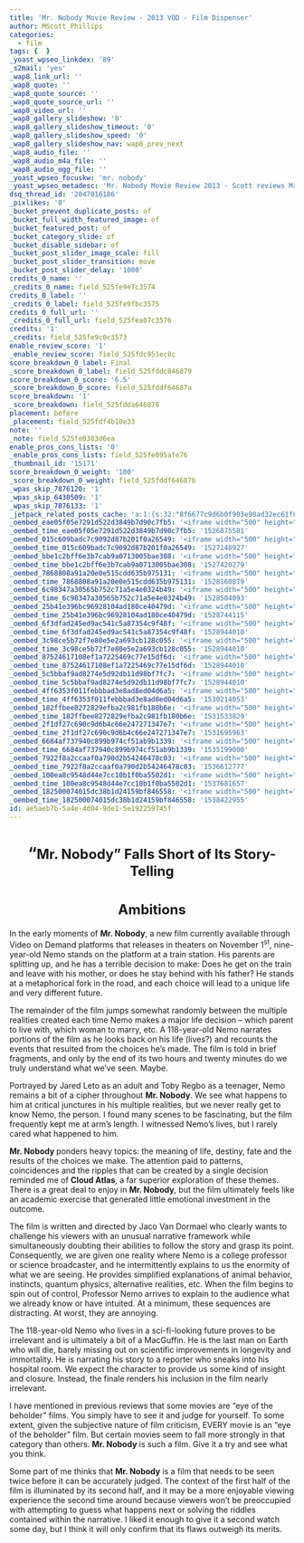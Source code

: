 ```yaml
---
title: 'Mr. Nobody Movie Review - 2013 VOD - Film Dispenser'
author: MScott_Phillips
categories:
  - film
tags: {  }
_yoast_wpseo_linkdex: '89'
_s2mail: 'yes'
_wap8_link_url: ''
_wap8_quote: ''
_wap8_quote_source: ''
_wap8_quote_source_url: ''
_wap8_video_url: ''
_wap8_gallery_slideshow: '0'
_wap8_gallery_slideshow_timeout: '0'
_wap8_gallery_slideshow_speed: '0'
_wap8_gallery_slideshow_nav: wap8_prev_next
_wap8_audio_file: ''
_wap8_audio_m4a_file: ''
_wap8_audio_ogg_file: ''
_yoast_wpseo_focuskw: 'mr. nobody'
_yoast_wpseo_metadesc: 'Mr. Nobody Movie Review 2013 - Scott reviews Mr. Nobody, currently on Video on Demand services before it''s theatrical release.'
dsq_thread_id: '2047016186'
_pixlikes: '0'
_bucket_prevent_duplicate_posts: of
_bucket_full_width_featured_image: of
_bucket_featured_post: of
_bucket_category_slide: of
_bucket_disable_sidebar: of
_bucket_post_slider_image_scale: fill
_bucket_post_slider_transition: move
_bucket_post_slider_delay: '1000'
credits_0_name: ''
_credits_0_name: field_525fe9e7c3574
credits_0_label: ''
_credits_0_label: field_525fe9fbc3575
credits_0_full_url: ''
_credits_0_full_url: field_525fea07c3576
credits: '1'
_credits: field_525fe9c0c3573
enable_review_score: '1'
_enable_review_score: field_525fdc951ec8c
score_breakdown_0_label: Final
_score_breakdown_0_label: field_525fddc846879
score_breakdown_0_score: '6.5'
_score_breakdown_0_score: field_525fddf64687a
score_breakdown: '1'
_score_breakdown: field_525fdda646878
placement: before
_placement: field_525fdf4b10e33
note: ''
_note: field_525fe0383d6ea
enable_pros_cons_lists: '0'
_enable_pros_cons_lists: field_525fe095afe76
_thumbnail_id: '15171'
score_breakdown_0_weight: '100'
_score_breakdown_0_weight: field_525fddf64687b
_wpas_skip_7876120: '1'
_wpas_skip_6430509: '1'
_wpas_skip_7876133: '1'
_jetpack_related_posts_cache: 'a:1:{s:32:"8f6677c9d6b0f903e98ad32ec61f8deb";a:2:{s:7:"expires";i:1525077003;s:7:"payload";a:3:{i:0;a:1:{s:2:"id";i:785;}i:1;a:1:{s:2:"id";i:12351;}i:2;a:1:{s:2:"id";i:14410;}}}}'
_oembed_eae05f05e7291d522d3849b7d90c7fb5: '<iframe width="500" height="281" src="https://www.youtube.com/embed/9teNKmm9R3k?start=3&feature=oembed" frameborder="0" allow="autoplay; encrypted-media" allowfullscreen></iframe>'
_oembed_time_eae05f05e7291d522d3849b7d90c7fb5: '1526875581'
_oembed_015c609badc7c9092d87b201f0a26549: '<iframe width="500" height="281" src="https://www.youtube.com/embed/dkhBDhQ4OxM?feature=oembed" frameborder="0" allow="autoplay; encrypted-media" allowfullscreen></iframe>'
_oembed_time_015c609badc7c9092d87b201f0a26549: '1527148927'
_oembed_bbe1c2bff6e3b7cab9a0713005bae308: '<iframe width="500" height="281" src="https://www.youtube.com/embed/_DTbx7c7ez8?feature=oembed" frameborder="0" allow="autoplay; encrypted-media" allowfullscreen></iframe>'
_oembed_time_bbe1c2bff6e3b7cab9a0713005bae308: '1527420279'
_oembed_7868808a91a20e0e515cdd635b975131: '<iframe width="500" height="281" src="https://www.youtube.com/embed/PEZ2r1YGKSA?feature=oembed" frameborder="0" allow="autoplay; encrypted-media" allowfullscreen></iframe>'
_oembed_time_7868808a91a20e0e515cdd635b975131: '1528160879'
_oembed_6c98347a30565b752c71a5e4e0324b49: '<iframe width="500" height="281" src="https://www.youtube.com/embed/FhwktRDG_aQ?feature=oembed" frameborder="0" allow="autoplay; encrypted-media" allowfullscreen></iframe>'
_oembed_time_6c98347a30565b752c71a5e4e0324b49: '1528504093'
_oembed_25b41e396bc96928104ad180ce40479d: '<iframe width="500" height="281" src="https://www.youtube.com/embed/MFWF9dU5Zc0?feature=oembed" frameborder="0" allow="autoplay; encrypted-media" allowfullscreen></iframe>'
_oembed_time_25b41e396bc96928104ad180ce40479d: '1528744115'
_oembed_6f3dfad245ed9ac541c5a87354c9f48f: '<iframe width="500" height="281" src="https://www.youtube.com/embed/rTMINaybeyE?feature=oembed" frameborder="0" allow="autoplay; encrypted-media" allowfullscreen></iframe>'
_oembed_time_6f3dfad245ed9ac541c5a87354c9f48f: '1528944010'
_oembed_3c98ce5b72f7e80e5e2a693cb128c055: '<iframe width="500" height="281" src="https://www.youtube.com/embed/j7RHHPN4gII?feature=oembed" frameborder="0" allow="autoplay; encrypted-media" allowfullscreen></iframe>'
_oembed_time_3c98ce5b72f7e80e5e2a693cb128c055: '1528944010'
_oembed_87524617108ef1a7225469c77e15df6d: '<iframe width="500" height="281" src="https://www.youtube.com/embed/bP8vCXPo-BA?feature=oembed" frameborder="0" allow="autoplay; encrypted-media" allowfullscreen></iframe>'
_oembed_time_87524617108ef1a7225469c77e15df6d: '1528944010'
_oembed_5c5bbaf9ad8274e5d92db11d98bf7fc7: '<iframe width="500" height="281" src="https://www.youtube.com/embed/yqAS2lPISa8?feature=oembed" frameborder="0" allow="autoplay; encrypted-media" allowfullscreen></iframe>'
_oembed_time_5c5bbaf9ad8274e5d92db11d98bf7fc7: '1528944010'
_oembed_4ff6353f011febbbad3e8ad8ed04d6a5: '<iframe width="500" height="281" src="https://www.youtube.com/embed/HikYI0jIAwU?feature=oembed" frameborder="0" allow="autoplay; encrypted-media" allowfullscreen></iframe>'
_oembed_time_4ff6353f011febbbad3e8ad8ed04d6a5: '1530214053'
_oembed_182ffbee8272829efba2c981fb180b6e: '<iframe width="500" height="281" src="https://www.youtube.com/embed/Seg_yBYPjG4?feature=oembed" frameborder="0" allow="autoplay; encrypted-media" allowfullscreen></iframe>'
_oembed_time_182ffbee8272829efba2c981fb180b6e: '1531533829'
_oembed_2f1df27c690c9d6b4c66e247271347e7: '<iframe width="500" height="281" src="https://www.youtube.com/embed/9XxLHyzsB_Q?feature=oembed" frameborder="0" allow="autoplay; encrypted-media" allowfullscreen></iframe>'
_oembed_time_2f1df27c690c9d6b4c66e247271347e7: '1531695963'
_oembed_6684af737940c899b974cf51ab9b1339: '<iframe width="500" height="281" src="https://www.youtube.com/embed/gp-8oB53P7k?feature=oembed" frameborder="0" allow="autoplay; encrypted-media" allowfullscreen></iframe>'
_oembed_time_6684af737940c899b974cf51ab9b1339: '1535199000'
_oembed_7922f8a2ccaaf0a790d2b54246478c03: '<iframe width="500" height="281" src="https://www.youtube.com/embed/AWvUNABT8sg?feature=oembed" frameborder="0" allow="autoplay; encrypted-media" allowfullscreen></iframe>'
_oembed_time_7922f8a2ccaaf0a790d2b54246478c03: '1536612777'
_oembed_100ea8c9548d44e7cc10b1f0ba5502d1: '<iframe width="500" height="281" src="https://www.youtube.com/embed/ek1ePFp-nBI?feature=oembed" frameborder="0" allow="autoplay; encrypted-media" allowfullscreen></iframe>'
_oembed_time_100ea8c9548d44e7cc10b1f0ba5502d1: '1537681657'
_oembed_182500074015dc38b1d24159bf846558: '<iframe width="500" height="281" src="https://www.youtube.com/embed/USPd0vX2sdc?feature=oembed" frameborder="0" allow="autoplay; encrypted-media" allowfullscreen></iframe>'
_oembed_time_182500074015dc38b1d24159bf846558: '1538422955'
id: ae5aeb7b-5a4e-4d04-9de1-5e192259745f
---
```

<h1 style="text-align: center;" align="CENTER">“<span style="font-size: x-large;"><b>Mr. Nobody” Falls Short of Its Story-Telling</b></span></h1>
<h1 style="text-align: center;" align="CENTER"><span style="font-size: x-large;"><b>Ambitions</b></span></h1>
<p>In the early moments of <b>Mr. Nobody</b>, a new film currently available through Video on Demand platforms that releases in theaters on November 1<sup>st</sup>, nine-year-old Nemo stands on the platform at a train station. His parents are splitting up, and he has a terrible decision to make: Does he get on the train and leave with his mother, or does he stay behind with his father? He stands at a metaphorical fork in the road, and each choice will lead to a unique life and very different future.</p>
<p>The remainder of the film jumps somewhat randomly between the multiple realities created each time Nemo makes a major life decision – which parent to live with, which woman to marry, etc. A 118-year-old Nemo narrates portions of the film as he looks back on his life (lives?) and recounts the events that resulted from the choices he’s made. The film is told in brief fragments, and only by the end of its two hours and twenty minutes do we truly understand what we’ve seen. Maybe.</p>
<p>Portrayed by Jared Leto as an adult and Toby Regbo as a teenager, Nemo remains a bit of a cipher throughout <b>Mr. Nobody</b>. We see what happens to him at critical junctures in his multiple realities, but we never really get to know Nemo, the person. I found many scenes to be fascinating, but the film frequently kept me at arm’s length. I witnessed Nemo’s lives, but I rarely cared what happened to him.</p>
<p><b>Mr. Nobody </b>ponders heavy topics: the meaning of life, destiny, fate and the results of the choices we make. The attention paid to patterns, coincidences and the ripples that can be created by a single decision reminded me of <b>Cloud Atlas</b>, a far superior exploration of these themes. There is a great deal to enjoy in <b>Mr. Nobody</b>, but the film ultimately feels like an academic exercise that generated little emotional investment in the outcome.</p>
<p>The film is written and directed by Jaco Van Dormael who clearly wants to challenge his viewers with an unusual narrative framework while simultaneously doubting their abilities to follow the story and grasp its point. Consequently, we are given one reality where Nemo is a college professor or science broadcaster, and he intermittently explains to us the enormity of what we are seeing. He provides simplified explanations of animal behavior, instincts, quantum physics, alternative realities, etc. When the film begins to spin out of control, Professor Nemo arrives to explain to the audience what we already know or have intuited. At a minimum, these sequences are distracting. At worst, they are annoying.</p>
<p>The 118-year-old Nemo who lives in a sci-fi-looking future proves to be irrelevant and is ultimately a bit of a MacGuffin. He is the last man on Earth who will die, barely missing out on scientific improvements in longevity and immortality. He is narrating his story to a reporter who sneaks into his hospital room. We expect the character to provide us some kind of insight and closure. Instead, the finale renders his inclusion in the film nearly irrelevant.</p>
<p>I have mentioned in previous reviews that some movies are “eye of the beholder” films. You simply have to see it and judge for yourself. To some extent, given the subjective nature of film criticism, EVERY movie is an “eye of the beholder” film. But certain movies seem to fall more strongly in that category than others. <b>Mr. Nobody</b> is such a film. Give it a try and see what you think.</p>
<p>Some part of me thinks that <b>Mr. Nobody</b> is a film that needs to be seen twice before it can be accurately judged. The context of the first half of the film is illuminated by its second half, and it may be a more enjoyable viewing experience the second time around because viewers won’t be preoccupied with attempting to guess what happens next or solving the riddles contained within the narrative. I liked it enough to give it a second watch some day, but I think it will only confirm that its flaws outweigh its merits.</p>

